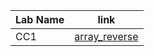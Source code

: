 | Lab Name       | link |
| ----------- | ----------- |
| CC1| [array_reverse](data_structures_and_algorithms/readme.md)|